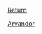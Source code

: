 [Return](World%20&%20Information/Pantheon%20Overview.md)

[Arvandor](World%20&%20Information/Planes%20of%20Existence/Arvandor.md)